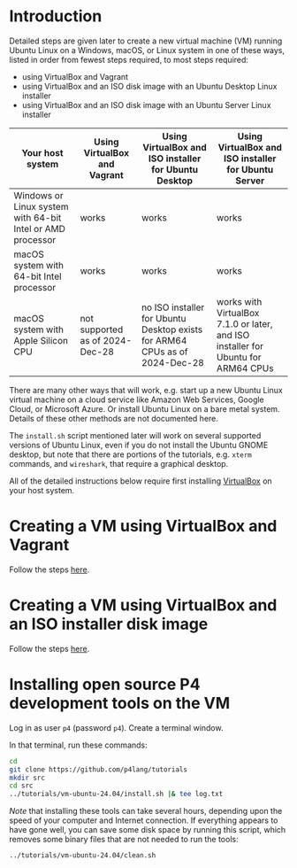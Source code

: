 
[comment]: # (SPDX-License-Identifier:  Apache-2.0)

# Introduction

Detailed steps are given later to create a new virtual machine (VM)
running Ubuntu Linux on a Windows, macOS, or Linux system in one of
these ways, listed in order from fewest steps required, to most steps
required:

+ using VirtualBox and Vagrant
+ using VirtualBox and an ISO disk image with an Ubuntu Desktop Linux installer
+ using VirtualBox and an ISO disk image with an Ubuntu Server Linux installer

| Your host system | Using VirtualBox and Vagrant | Using VirtualBox and ISO installer for Ubuntu Desktop | Using VirtualBox and ISO installer for Ubuntu Server |
| ---------------- | ---------------------------- | ----------------------------------------------------- | ---------------------------------------------------- |
| Windows or Linux system with 64-bit Intel or AMD processor | works | works | works |
| macOS system with 64-bit Intel processor | works | works | works |
| macOS system with Apple Silicon CPU | not supported as of 2024-Dec-28 | no ISO installer for Ubuntu Desktop exists for ARM64 CPUs as of 2024-Dec-28 | works with VirtualBox 7.1.0 or later, and ISO installer for Ubuntu for ARM64 CPUs |

There are many other ways that will work, e.g. start up a new Ubuntu
Linux virtual machine on a cloud service like Amazon Web Services,
Google Cloud, or Microsoft Azure.  Or install Ubuntu Linux on a bare
metal system.  Details of these other methods are not documented here.

The `install.sh` script mentioned later will work on several supported
versions of Ubuntu Linux, even if you do not install the Ubuntu GNOME
desktop, but note that there are portions of the tutorials,
e.g. `xterm` commands, and `wireshark`, that require a graphical
desktop.

All of the detailed instructions below require first installing
[VirtualBox](https://virtualbox.org) on your host system.


# Creating a VM using VirtualBox and Vagrant

Follow the steps [here](README-create-vm-using-vagrant.md).


# Creating a VM using VirtualBox and an ISO installer disk image

Follow the steps
[here](README-create-vm-using-iso-installer.md).


# Installing open source P4 development tools on the VM

Log in as user `p4` (password `p4`).  Create a terminal window.

In that terminal, run these commands:

```bash
cd
git clone https://github.com/p4lang/tutorials
mkdir src
cd src
../tutorials/vm-ubuntu-24.04/install.sh |& tee log.txt
```

*Note* that installing these tools can take several hours, depending
upon the speed of your computer and Internet connection.  If
everything appears to have gone well, you can save some disk space by
running this script, which removes some binary files that are not
needed to run the tools:

```bash
../tutorials/vm-ubuntu-24.04/clean.sh
```

